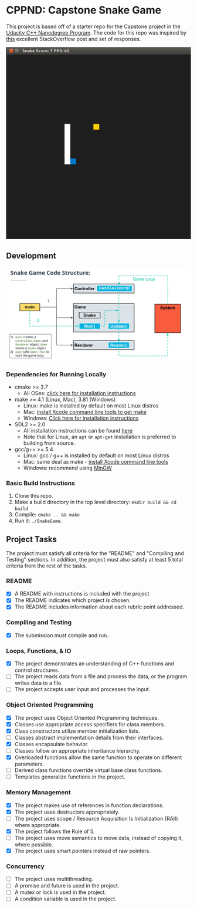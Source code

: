 # CPPND: Capstone Snake Game

This project is based off of a starter repo for the Capstone project in the [Udacity C++ Nanodegree Program](https://www.udacity.com/course/c-plus-plus-nanodegree--nd213). The code for this repo was inspired by [this](https://codereview.stackexchange.com/questions/212296/snake-game-in-c-with-sdl) excellent StackOverflow post and set of responses.

![Snake Game gameplay](./assets/snake_game.gif)

## Development

![Snake Game Code Structure](./assets/game_structure.jpg)

### Dependencies for Running Locally

- cmake >= 3.7
  - All OSes: [click here for installation instructions](https://cmake.org/install/)
- make >= 4.1 (Linux, Mac), 3.81 (Windows)
  - Linux: make is installed by default on most Linux distros
  - Mac: [install Xcode command line tools to get make](https://developer.apple.com/xcode/features/)
  - Windows: [Click here for installation instructions](http://gnuwin32.sourceforge.net/packages/make.htm)
- SDL2 >= 2.0
  - All installation instructions can be found [here](https://wiki.libsdl.org/Installation)
  - Note that for Linux, an `apt` or `apt-get` installation is preferred to building from source.
- gcc/g++ >= 5.4
  - Linux: gcc / g++ is installed by default on most Linux distros
  - Mac: same deal as make - [install Xcode command line tools](https://developer.apple.com/xcode/features/)
  - Windows: recommend using [MinGW](http://www.mingw.org/)

### Basic Build Instructions

1. Clone this repo.
2. Make a build directory in the top level directory: `mkdir build && cd build`
3. Compile: `cmake .. && make`
4. Run it: `./SnakeGame`.

## Project Tasks

The project must satisfy all criteria for the "README" and "Compiling and Testing" sections. In addition, the project must also satisfy at least 5 total criteria from the rest of the tasks.

### README

- [x] A README with instructions is included with the project
- [x] The README indicates which project is chosen.
- [x] The README includes information about each rubric point addressed.

### Compiling and Testing

- [x] The submission must compile and run.

### Loops, Functions, & IO

- [x] The project demonstrates an understanding of C++ functions and control structures.
- [ ] The project reads data from a file and process the data, or the program writes data to a file.
- [ ] The project accepts user input and processes the input.

### Object Oriented Programming

- [x] The project uses Object Oriented Programming techniques.
- [x] Classes use appropriate access specifiers for class members.
- [x] Class constructors utilize member initialization lists.
- [ ] Classes abstract implementation details from their interfaces.
- [x] Classes encapsulate behavior.
- [ ] Classes follow an appropriate inheritance hierarchy.
- [x] Overloaded functions allow the same function to operate on different parameters.
- [ ] Derived class functions override virtual base class functions.
- [ ] Templates generalize functions in the project.

### Memory Management

- [x] The project makes use of references in function declarations.
- [x] The project uses destructors appropriately.
- [ ] The project uses scope / Resource Acquisition Is Initialization (RAII) where appropriate.
- [x] The project follows the Rule of 5.
- [ ] The project uses move semantics to move data, instead of copying it, where possible.
- [x] The project uses smart pointers instead of raw pointers.

### Concurrency

- [ ] The project uses multithreading.
- [ ] A promise and future is used in the project.
- [ ] A mutex or lock is used in the project.
- [ ] A condition variable is used in the project.
